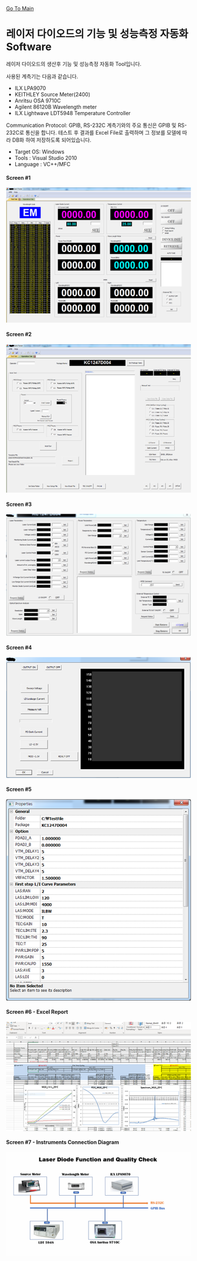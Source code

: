 [Go To Main](readme.md)

# 레이저 다이오드의 기능 및 성능측정 자동화 Software
레이저 다이오드의 생산후 기능 및 성능측정 자동화 Tool입니다.

사용된 계측기는 다음과 같습니다.
* ILX LPA9070
* KEITHLEY Source Meter(2400)
* Anritsu OSA 9710C
* Agilent 86120B Wavelength meter
* ILX Lightwave LDT5948 Temperature Controller

Communication Protocol: GPIB, RS-232C
계측기와의 주요 통신은 GPIB 및 RS-232C로 통신을 합니다.
테스트 후 결과를 Excel File로 출력하며 그 정보를 모델에 
따라 DB화 하여 저장하도록 되어있습니다.

- Target OS: Windows 
- Tools : Visual Studio 2010
- Language : VC++/MFC

#### Screen #1 ####
![](images/Gui-c1.PNG)

#### Screen #2 ####
![](images/Gui-c2.PNG)

#### Screen #3 ####
![](images/Gui-c3.PNG)

#### Screen #4 ####
![](images/Gui-c4.PNG)

#### Screen #5 ####
![](images/Gui-c5.PNG)

#### Screen #6 - Excel Report ####
![](images/excelReport.PNG)

#### Screen #7 - Instruments Connection Diagram ####
![](images/LD-SigLine.png)
